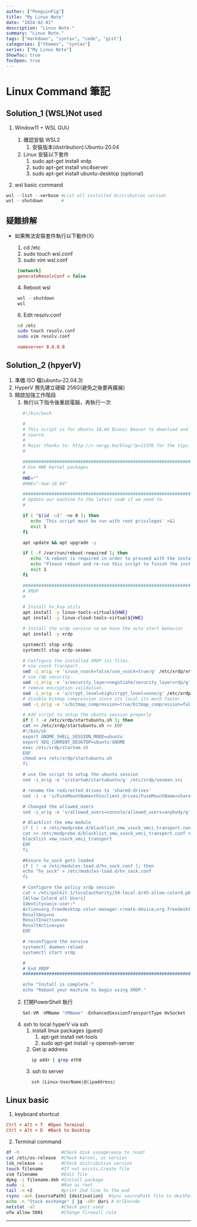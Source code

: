 ```yaml
---
author: ["PenguinPig"]
title: "My Linux Note"
date: "2024-02-01"
description: "Linux Note."
summary: "Linux Note."
tags: ["markdown", "syntax", "code", "gist"]
categories: ["themes", "syntax"]
series: ["My Linux Note"]
ShowToc: true
TocOpen: true
---
```


# Linux Command 筆記

## Solution_1 (WSL)<r>Not used</r>

1. Window11 + WSL GUU

   1. 確認安裝 WSL2
      1. 安裝版本(distribution):Ubuntu-20.04
   2. Linux 安裝以下套件
      1. sudo apt-get install xrdp
      2. sudo apt-get install vnc4server
      3. sudo apt-get install ubuntu-desktop (optional)

2. wsl basic command

```powershell
wsl --list --verbose #List all installed distribution verison
wsl --shutdown       #
```

## 疑難排解

- 如果無法安裝套件執行以下動作(X)

  1. cd /etc
  2. sudo touch wsl.conf
  3. sudo vim wsl.conf

  ```ini
   [network]
   generateResolvConf = false
  ```

  4. Reboot wsl

  ```powershell
   wsl --shutdown
   wsl
  ```

  6. Edit resolv.conf

  ```sh
   cd /etc
   sudo touch resolv.conf
   sudo vim resolv.conf
  ```

  ```ini
   nameserver 8.8.8.8
  ```

## Solution_2 (hpyerV)

1. 準備 ISO 檔(ubuntu-22.04.3)
2. HyperV 預先建立硬碟 256G(避免之後要再擴展)
3. 開啟加強工作階段
   1. 執行以下指令後重啟電腦，再執行一次
   ```sh
      #!/bin/bash

      #
      # This script is for Ubuntu 18.04 Bionic Beaver to download and install XRDP+XORGXRDP via
      # source.
      #
      # Major thanks to: http://c-nergy.be/blog/?p=11336 for the tips.
      #

      ###############################################################################
      # Use HWE kernel packages
      #
      HWE=""
      #HWE="-hwe-18.04"

      ###############################################################################
      # Update our machine to the latest code if we need to.
      #

      if [ "$(id -u)" -ne 0 ]; then
         echo 'This script must be run with root privileges' >&2
         exit 1
      fi

      apt update && apt upgrade -y

      if [ -f /var/run/reboot-required ]; then
         echo "A reboot is required in order to proceed with the install." >&2
         echo "Please reboot and re-run this script to finish the install." >&2
         exit 1
      fi

      ###############################################################################
      # XRDP
      #

      # Install hv_kvp utils
      apt install -y linux-tools-virtual${HWE}
      apt install -y linux-cloud-tools-virtual${HWE}

      # Install the xrdp service so we have the auto start behavior
      apt install -y xrdp

      systemctl stop xrdp
      systemctl stop xrdp-sesman

      # Configure the installed XRDP ini files.
      # use vsock transport.
      sed -i_orig -e 's/use_vsock=false/use_vsock=true/g' /etc/xrdp/xrdp.ini
      # use rdp security.
      sed -i_orig -e 's/security_layer=negotiate/security_layer=rdp/g' /etc/xrdp/xrdp.ini
      # remove encryption validation.
      sed -i_orig -e 's/crypt_level=high/crypt_level=none/g' /etc/xrdp/xrdp.ini
      # disable bitmap compression since its local its much faster
      sed -i_orig -e 's/bitmap_compression=true/bitmap_compression=false/g' /etc/xrdp/xrdp.ini

      # Add script to setup the ubuntu session properly
      if [ ! -e /etc/xrdp/startubuntu.sh ]; then
      cat >> /etc/xrdp/startubuntu.sh << EOF
      #!/bin/sh
      export GNOME_SHELL_SESSION_MODE=ubuntu
      export XDG_CURRENT_DESKTOP=ubuntu:GNOME
      exec /etc/xrdp/startwm.sh
      EOF
      chmod a+x /etc/xrdp/startubuntu.sh
      fi

      # use the script to setup the ubuntu session
      sed -i_orig -e 's/startwm/startubuntu/g' /etc/xrdp/sesman.ini

      # rename the redirected drives to 'shared-drives'
      sed -i -e 's/FuseMountName=thinclient_drives/FuseMountName=shared-drives/g' /etc/xrdp/sesman.ini

      # Changed the allowed_users
      sed -i_orig -e 's/allowed_users=console/allowed_users=anybody/g' /etc/X11/Xwrapper.config

      # Blacklist the vmw module
      if [ ! -e /etc/modprobe.d/blacklist_vmw_vsock_vmci_transport.conf ]; then
      cat >> /etc/modprobe.d/blacklist_vmw_vsock_vmci_transport.conf <<EOF
      blacklist vmw_vsock_vmci_transport
      EOF
      fi

      #Ensure hv_sock gets loaded
      if [ ! -e /etc/modules-load.d/hv_sock.conf ]; then
      echo "hv_sock" > /etc/modules-load.d/hv_sock.conf
      fi

      # Configure the policy xrdp session
      cat > /etc/polkit-1/localauthority/50-local.d/45-allow-colord.pkla <<EOF
      [Allow Colord all Users]
      Identity=unix-user:*
      Action=org.freedesktop.color-manager.create-device;org.freedesktop.color-manager.create-profile;org.freedesktop.color-manager.delete-device;org.freedesktop.color-manager.delete-profile;org.freedesktop.color-manager.modify-device;org.freedesktop.color-manager.modify-profile
      ResultAny=no
      ResultInactive=no
      ResultActive=yes
      EOF

      # reconfigure the service
      systemctl daemon-reload
      systemctl start xrdp

      #
      # End XRDP
      ###############################################################################

      echo "Install is complete."
      echo "Reboot your machine to begin using XRDP."
   ```
   2. 打開PowerShell 執行
   ```powershell
      Set-VM -VMName "VMName" -EnhancedSessionTransportType HvSocket
   ```
   4. ssh to local hyperV via ssh
      1. install linux packages (guest)
         1. apt-get install net-tools
         2. sudo apt-get install -y openssh-server
      2. Get ip address
      ```sh
         ip addr | grep eth0
      ```
      3. ssh to server
      ```powershell
         ssh {Linux-UserName}@{ipaddress}
      ```
## Linux basic

1. keyboard shortcut

```ini
Ctrl + Alt + T  #Open Terminal
Ctrl + Alt + D  #Back to Desktop
```

2. Terminal command

```sh
df -h                #Check disk usuage(easy to read)
cat /etc/os-release  #Check kernal, os version
lsb_release -a       #Check distribution version
touch filename       #If not exists,Create file
vim filename         #Edit file
dpkg -i filename.deb #Install package
sudo -i              #Run as root
tail -n +2           #print 2nd line to the end
rsync -avh {sourcePath} {destination}  #Sync sourcePath file to destPath
echo -n "Stack exchange" | jq -sRr @uri # UrlEncode
netstat -al          #Check port used
ufw allow 5001       #Change firewall rule
```

---
